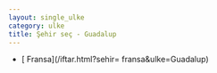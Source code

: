 ```yaml
---
layout: single_ulke
category: ulke
title: Şehir seç - Guadalup
---
```

* [ Fransa](/iftar.html?sehir= fransa&ulke=Guadalup)
